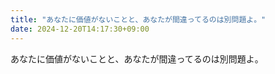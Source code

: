 ```yaml
---
title: "あなたに価値がないことと、あなたが間違ってるのは別問題よ。"
date: 2024-12-20T14:17:30+09:00
---
```

あなたに価値がないことと、あなたが間違ってるのは別問題よ。
